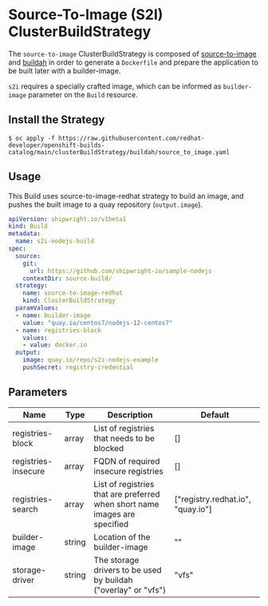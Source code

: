 # Source-To-Image (S2I) ClusterBuildStrategy
The `source-to-image` ClusterBuildStrategy is composed of [source-to-image](https://github.com/openshift/source-to-image/) and [buildah](https://github.com/containers/buildah) in order to generate a `Dockerfile` and prepare the application to be built later with a builder-image.

`s2i` requires a specially crafted image, which can be informed as `builder-image` parameter on the `Build` resource.

## Install the Strategy

```
$ oc apply -f https://raw.githubusercontent.com/redhat-developer/openshift-builds-catalog/main/clusterBuildStrategy/buildah/source_to_image.yaml
```

## Usage
This Build uses source-to-image-redhat strategy to build an image, and pushes the built image to a quay repository (`output.image`).

```yaml
apiVersion: shipwright.io/v1beta1
kind: Build
metadata:
  name: s2i-nodejs-build
spec:
  source:
    git:
      url: https://github.com/shipwright-io/sample-nodejs
    contextDir: source-build/
  strategy:
    name: source-to-image-redhat
    kind: ClusterBuildStrategy
  paramValues:
  - name: builder-image
    value: "quay.io/centos7/nodejs-12-centos7"
  - name: registries-block
    values:
    - value: docker.io 
  output:
    image: quay.io/repo/s2i-nodejs-example
    pushSecret: registry-credential
```

## Parameters

| Name | Type | Description | Default |
| ---- | ---- | ----------- | ------- |
| registries-block | array | List of registries that needs to be blocked | [] |
| registries-insecure | array | FQDN of required insecure registries | [] |
| registries-search | array | List of registries that are preferred when short name images are specified | ["registry.redhat.io", "quay.io"] |
| builder-image | string | Location of the builder-image | "" |
| storage-driver | string | The storage drivers to be used by buildah ("overlay" or "vfs") | "vfs" |
